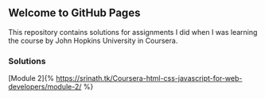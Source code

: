## Welcome to GitHub Pages

This repository contains solutions for assignments I did when I was learning the course by John Hopkins University in Coursera.

### Solutions

[Module 2]{% https://srinath.tk/Coursera-html-css-javascript-for-web-developers/module-2/ %} 

